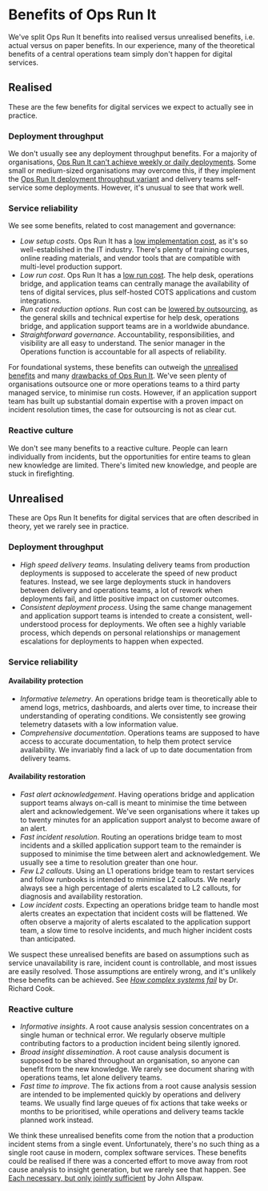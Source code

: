 # Benefits of Ops Run It

We've split Ops Run It benefits into realised versus unrealised benefits, i.e. actual versus on paper benefits. In our experience, many of the theoretical benefits of a central operations team simply don't happen for digital services. 

## Realised

These are the few benefits for digital services we expect to actually see in practice.

### Deployment throughput

We don't usually see any deployment throughput benefits. For a majority of organisations, [Ops Run It can't achieve weekly or daily deployments](https://you-build-it-you-run-it.playbooks.ee/what-is-ops-run-it/drawbacks). Some small or medium-sized organisations may overcome this, if they implement the [Ops Run It deployment throughput variant](https://you-build-it-you-run-it.playbooks.ee/what-is-ops-run-it/deployment-throughput) and delivery teams self-service some deployments. However, it's unusual to see that work well. 

### Service reliability

We see some benefits, related to cost management and governance: 

* *Low setup costs*. Ops Run It has a [low implementation cost](https://you-build-it-you-run-it.playbooks.ee/what-is-ops-run-it/service-reliability), as it's so well-established in the IT industry. There's plenty of training courses, online reading materials, and vendor tools that are compatible with multi-level production support. 
* *Low run cost*. Ops Run It has a [low run cost](https://you-build-it-you-run-it.playbooks.ee/what-is-ops-run-it/service-reliability). The help desk, operations bridge, and application teams can centrally manage the availability of tens of digital services, plus self-hosted COTS applications and custom integrations.
* *Run cost reduction options*. Run cost can be [lowered by outsourcing](https://you-build-it-you-run-it.playbooks.ee/what-is-ops-run-it/service-reliability), as the general skills and technical expertise for help desk, operations bridge, and application support teams are in a worldwide abundance. 
* *Straightforward governance*. Accountability, responsibilities, and visibility are all easy to understand. The senior manager in the Operations function is accountable for all aspects of reliability. 

For foundational systems, these benefits can outweigh the [unrealised benefits](https://you-build-it-you-run-it.playbooks.ee/what-is-ops-run-it/benefits#unrealised) and many [drawbacks of Ops Run It](https://you-build-it-you-run-it.playbooks.ee/what-is-ops-run-it/drawbacks). We've seen plenty of organisations outsource one or more operations teams to a third party managed service, to minimise run costs. However, if an application support team has built up substantial domain expertise with a proven impact on incident resolution times, the case for outsourcing is not as clear cut.  

### Reactive culture

We don't see many benefits to a reactive culture. People can learn individually from incidents, but the opportunities for entire teams to glean new knowledge are limited. There's limited new knowledge, and people are stuck in firefighting.  

## Unrealised

These are Ops Run It benefits for digital services that are often described in theory, yet we rarely see in practice. 

### Deployment throughput

* *High speed delivery teams*. Insulating delivery teams from production deployments is supposed to accelerate the speed of new product features. Instead, we see large deployments stuck in handovers between delivery and operations teams, a lot of rework when deployments fail, and little positive impact on customer outcomes.  
* *Consistent deployment process*. Using the same change management and application support teams is intended to create a consistent, well-understood process for deployments. We often see a highly variable process, which depends on personal relationships or management escalations for deployments to happen when expected.

### Service reliability

#### Availability protection

* *Informative telemetry*. An operations bridge team is theoretically able to amend logs, metrics, dashboards, and alerts over time, to increase their understanding of operating conditions. We consistently see growing telemetry datasets with a low information value.
* *Comprehensive documentation*. Operations teams are supposed to have access to accurate documentation, to help them protect service availability. We invariably find a lack of up to date documentation from delivery teams.  

#### Availability restoration

* *Fast alert acknowledgement*. Having operations bridge and application support teams always on-call is meant to minimise the time between alert and acknowledgement. We've seen organisations where it takes up to twenty minutes for an application support analyst to become aware of an alert. 
* *Fast incident resolution*. Routing an operations bridge team to most incidents and a skilled application support team to the remainder is supposed to minimise the time between alert and acknowledgement. We usually see a time to resolution greater than one hour.
* *Few L2 callouts*. Using an L1 operations bridge team to restart services and follow runbooks is intended to minimise L2 callouts. We nearly always see a high percentage of alerts escalated to L2 callouts, for diagnosis and availability restoration. 
* *Low incident costs*. Expecting an operations bridge team to handle most alerts creates an expectation that incident costs will be flattened. We often observe a majority of alerts escalated to the application support team, a slow time to resolve incidents, and much higher incident costs than anticipated.

We suspect these unrealised benefits are based on assumptions such as service unavailability is rare, incident count is controllable, and most issues are easily resolved. Those assumptions are entirely wrong, and it's unlikely these benefits can be achieved. See [*How complex systems fail*](https://how.complexsystems.fail/) by Dr. Richard Cook. 

### Reactive culture

* *Informative insights*. A root cause analysis session concentrates on a single human or technical error. We regularly observe multiple contributing factors to a production incident being silently ignored.
* *Broad insight dissemination*. A root cause analysis document is supposed to be shared throughout an organisation, so anyone can benefit from the new knowledge. We rarely see document sharing with operations teams, let alone delivery teams.  
* *Fast time to improve*. The fix actions from a root cause analysis session are intended to be implemented quickly by operations and delivery teams. We usually find large queues of fix actions that take weeks or months to be prioritised, while operations and delivery teams tackle planned work instead.

We think these unrealised benefits come from the notion that a production incident stems from a single event. Unfortunately, there's no such thing as a single root cause in modern, complex software services. These benefits could be realised if there was a concerted effort to move away from root cause analysis to insight generation, but we rarely see that happen. See [Each necessary, but only jointly sufficient](https://www.kitchensoap.com/2012/02/10/each-necessary-but-only-jointly-sufficient/) by John Allspaw.